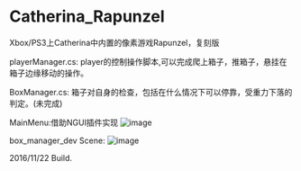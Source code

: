 # Catherina_Rapunzel
Xbox/PS3上Catherina中内置的像素游戏Rapunzel，复刻版

playerManager.cs:
  player的控制操作脚本,可以完成爬上箱子，推箱子，悬挂在箱子边缘移动的操作。
  
BoxManager.cs:
  箱子对自身的检查，包括在什么情况下可以停靠，受重力下落的判定。(未完成)

MainMenu:借助NGUI插件实现
![image](Catherina_Rapunzel/Preview/MainMenu.png?raw=true)

box_manager_dev Scene:
![image](Catherina_Rapunzel/Preview/Test_Mission.png?raw=true)

2016/11/22 Build.
